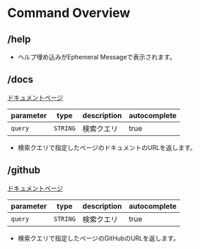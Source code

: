 # Command Overview

## /help

- ヘルプ埋め込みがEphemeral Messageで表示されます。

## /docs

[ドキュメントページ](search.md)

| parameter | type     | description | autocomplete |
|-----------|----------|-------------|--------------|
| `query`   | `STRING` | 検索クエリ       | true         |

- 検索クエリで指定したページのドキュメントのURLを返します。

## /github

[ドキュメントページ](search.md)

| parameter | type     | description | autocomplete |
|-----------|----------|-------------|--------------|
| `query`   | `STRING` | 検索クエリ       | true         |

- 検索クエリで指定したページのGitHubのURLを返します。
